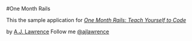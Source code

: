 #One Month Rails

This the sample application for 
[*One Month Rails: Teach Yourself to Code*](http://onemonthrails.com)

by [A.J. Lawrence](http://ajlawrence.org) 
Follow me [@ajlawrence](http://twitter/ajlawrence)
